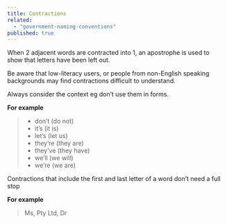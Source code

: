 ```yaml
---
title: Contractions
related: 
  - "government-naming-conventions"
published: true
---
```


When 2 adjacent words are contracted into 1, an apostrophe is used to show that letters have been left out.

Be aware that low-literacy users, or people from non-English speaking backgrounds may find contractions difficult to understand. 

Always consider the context eg don’t use them in forms.

**For example**

> - don’t (do not)
> - it’s (it is)
> - let’s (let us)
> - they’re (they are)
> - they’ve (they have)
> - we’ll (we will)
> - we’re (we are)

Contractions that include the first and last letter of a word don’t need a full stop

**For example**

> Ms, Pty Ltd, Dr
